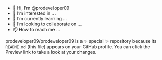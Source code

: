 - 👋 Hi, I’m @prodeveloper09
- 👀 I’m interested in ...
- 🌱 I’m currently learning ...
- 💞️ I’m looking to collaborate on ...
- 📫 How to reach me ...


prodeveloper09/prodeveloper09 is a ✨ special ✨ repository because its `README.md` (this file) appears on your GitHub profile.
You can click the Preview link to take a look at your changes.

